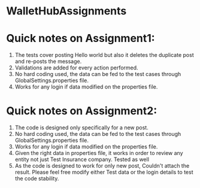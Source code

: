 # WalletHubAssignments

# Quick notes on Assignment1:
1. The tests cover posting Hello world but also it deletes the duplicate post and re-posts the message.
2. Validations are added for every action performed.
3. No hard coding used, the data can be fed to the test cases through GlobalSettings.properties file.
4. Works for any login if data modified on the properties file.

# Quick notes on Assignment2:
1. The code is designed only specifically for a new post.
2. No hard coding used, the data can be fed to the test cases through GlobalSettings.properties file.
3. Works for any login if data modified on the properties file.
4. Given the right data in properties file, it works in order to review any entity not just Test Insurance company. Tested as well
5. As the code is designed to work for only new post, Couldn't attach the result. Please feel free modify either Test data or the login details to test the code stability.
